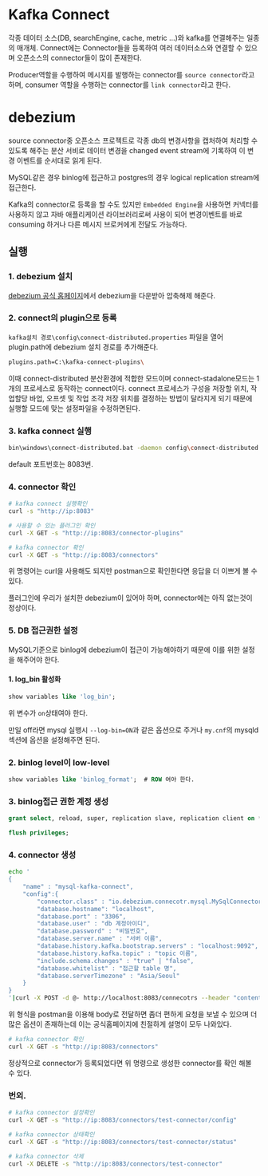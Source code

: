 # Kafka Connect
각종 데이터 소스(DB, searchEngine, cache, metric ...)와 kafka를 연결해주는 일종의 매개체. Connect에는 Connector들을 등록하여 여러 데이터소스와 연결할 수 있으며 오픈소스의  connector들이 많이 존재한다.

Producer역할을 수행하여 메시지를 발행하는 connector를 `source connector`라고 하며, consumer 역할을 수행하는 connector를 `link connector`라고 한다.

# debezium
source connector중 오픈소스 프로젝트로 각종 db의 변경사항을 캡처하여 처리할 수 있도록 해주는 분산 서비로 데이터 변경을 changed event stream에 기록하여 이 변경 이벤트를 순서대로 읽게 된다.

MySQL같은 경우 binlog에 접근하고 postgres의 경우 logical replication stream에 접근한다.

Kafka의 connector로 등록을 할 수도 있지만 `Embedded Engine`을 사용하면 커넥터를 사용하지 않고 자바 애플리케이션 라이브러리로써 사용이 되어 변경이벤트를 바로 consuming 하거나 다른 메시지 브로커에게 전달도 가능하다.


## 실행
### 1. debezium 설치
[debezium 공식 홈페이지](https://debezium.io/releases/1.6/)에서 debezium을 다운받아 압축해제 해준다.

### 2. connect의 plugin으로 등록
`kafka설치 경로\config\connect-distributed.properties` 파일을 열어 plugin.path에 debezium 설치 경로를 추가해준다. 
```sh
plugins.path=C:\kafka-connect-plugins\
```
이때 connect-distributed 분산환경에 적합한 모드이며  connect-stadalone모드는 1개의 프로세스로 동작하는 connect이다. connect 프로세스가 구성을 저장할 위치, 작업할당 바업, 오프셋 및 작업 조각 저장 위치를 결정하는 방법이 달라지게 되기 때문에 실행할 모드에 맞는 설정파일을 수정하면된다.

### 3. kafka connect 실행
```sh
bin\windows\connect-distributed.bat -daemon config\connect-distributed.properties
```
default 포트번호는 8083번.

### 4. connector 확인
```sh
# kafka connect 실행확인
curl -s "http://ip:8083"

# 사용할 수 있는 플러그인 확인
curl -X GET -s "http://ip:8083/connector-plugins"

# kafka connector 확인
curl -X GET -s "http://ip:8083/connectors"
```
위 명령어는 curl을 사용해도 되지만 postman으로 확인한다면 응답을 더 이쁘게 볼 수 있다.

플러그인에 우리가 설치한 debezium이 있어야 하며, connector에는 아직 없는것이 정상이다.

### 5. DB 접근권한 설정
MySQL기준으로 binlog에 debezium이 접근이 가능해야하기 때문에 이를 위한 설정을 해주어야 한다.
#### 1. log_bin 활성화
```sql
show variables like 'log_bin';
```
위 변수가 `on`상태여야 한다.

만일 off라면 mysql 실행시 `--log-bin=ON`과 같은 옵션으로 주거나 `my.cnf`의 mysqld 섹션에 옵션을 설정해주면 된다.

### 2. binlog level이 low-level
```sql
show variables like 'binlog_format';  # ROW 여야 한다.
```

### 3. binlog접근 권한 계정 생성
```sql
grant select, reload, super, replication slave, replication client on *.* to 계정아이디@'%' identified by '비밀번호';

flush privileges;

```

### 4. connector 생성
```sh
echo '
{
    "name" : "mysql-kafka-connect",
    "config":{
        "connector.class" : "io.debezium.connecotr.mysql.MySqlConnector",
        "database.hostname": "localhost",
        "database.port" : "3306",
        "database.user" : "db 계정아이디",
        "database.password" : "비밀번호",
        "database.server.name" : "서버 이름",
        "database.history.kafka.bootstrap.servers" : "localhost:9092",
        "database.history.kafka.topic" : "topic 이름",
        "include.schema.changes" : "true" | "false",
        "database.whitelist" : "접근할 table 명",
        "database.serverTimezone" : "Asia/Seoul"
    }
}
'|curl -X POST -d @- http://localhost:8083/connecotrs --header "content-Type:application/json"
```
위 형식을 postman을 이용해 body로 전달하면 좀더 편하게 요청을 보낼 수 있으며 더많은 옵션이 존재하는데 이는 공식홈페이지에 친절하게 설명이 모두 나와있다. 

```sh
# kafka connector 확인
curl -X GET -s "http://ip:8083/connectors"
```
정상적으로 connector가 등록되었다면 위 명령으로 생성한 connector를 확인 해볼 수 있다.

### 번외. 
```sh
# kafka connector 설정확인
curl -X GET -s "http://ip:8083/connectors/test-connector/config"

# kafka connector 상태확인
curl -X GET -s "http://ip:8083/connectors/test-connector/status"

# kafka connector 삭제
curl -X DELETE -s "http://ip:8083/connectors/test-connector"
```